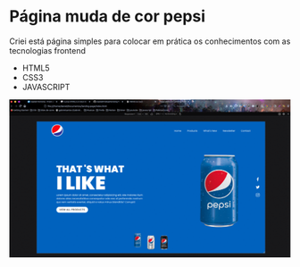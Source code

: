 <h1>Página muda de cor pepsi</h1>

Criei está página simples para colocar em prática os conhecimentos com as tecnologias frontend

- HTML5
- CSS3
- JAVASCRIPT

<img src="./img/pepsi-pagee.gif" />

